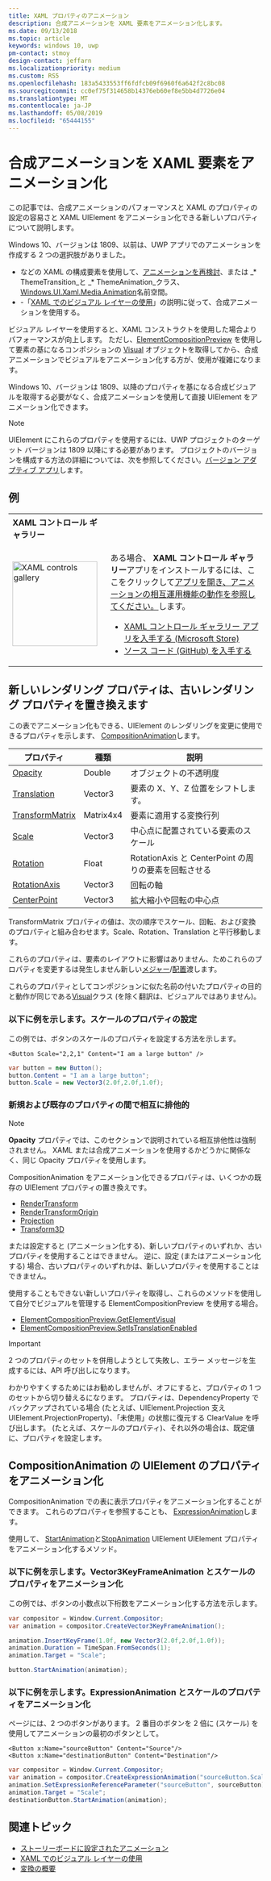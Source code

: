 ```yaml
---
title: XAML プロパティのアニメーション
description: 合成アニメーションを XAML 要素をアニメーション化します。
ms.date: 09/13/2018
ms.topic: article
keywords: windows 10, uwp
pm-contact: stmoy
design-contact: jeffarn
ms.localizationpriority: medium
ms.custom: RS5
ms.openlocfilehash: 183a5433553ff6fdfcb09f6960f6a642f2c8bc08
ms.sourcegitcommit: cc0ef75f314658b14376eb60ef8e5bb4d7726e04
ms.translationtype: MT
ms.contentlocale: ja-JP
ms.lasthandoff: 05/08/2019
ms.locfileid: "65444155"
---
```

# <a name="animating-xaml-elements-with-composition-animations"></a>合成アニメーションを XAML 要素をアニメーション化

この記事では、合成アニメーションのパフォーマンスと XAML のプロパティの設定の容易さと XAML UIElement をアニメーション化できる新しいプロパティについて説明します。

Windows 10、バージョンは 1809、以前は、UWP アプリでのアニメーションを作成する 2 つの選択肢がありました。

- などの XAML の構成要素を使用して、[アニメーションを再検討](storyboarded-animations.md)、または _* ThemeTransition_と _* ThemeAnimation_クラス、 [Windows.UI.Xaml.Media.Animation](/uwp/api/windows.ui.xaml.media.animation)名前空間。
- -「[XAML でのビジュアル レイヤーの使用](../../composition/using-the-visual-layer-with-xaml.md)」の説明に従って、合成アニメーションを使用する。

ビジュアル レイヤーを使用すると、XAML コンストラクトを使用した場合よりパフォーマンスが向上します。 ただし、[ElementCompositionPreview](/uwp/api/Windows.UI.Xaml.Hosting.ElementCompositionPreview) を使用して要素の基になるコンポジションの [Visual](/uwp/api/windows.ui.composition.visual) オブジェクトを取得してから、合成アニメーションでビジュアルをアニメーション化する方が、使用が複雑になります。

Windows 10、バージョンは 1809、以降のプロパティを基になる合成ビジュアルを取得する必要がなく、合成アニメーションを使用して直接 UIElement をアニメーション化できます。

> [!NOTE]
> UIElement にこれらのプロパティを使用するには、UWP プロジェクトのターゲット バージョンは 1809 以降にする必要があります。 プロジェクトのバージョンを構成する方法の詳細については、次を参照してください。[バージョン アダプティブ アプリ](../../debug-test-perf/version-adaptive-apps.md)します。

## <a name="examples"></a>例

<table>
<th align="left">XAML コントロール ギャラリー<th>
<tr>
<td><img src="images/xaml-controls-gallery-app-icon.png" alt="XAML controls gallery" width="168"></img></td>
<td>
    <p>ある場合、 <strong style="font-weight: semi-bold">XAML コントロール ギャラリー</strong>アプリをインストールするには、ここをクリックして<a href="xamlcontrolsgallery:/item/XamlCompInterop">アプリを開き、アニメーションの相互運用機能の動作を参照してください。</a>します。</p>
    <ul>
    <li><a href="https://www.microsoft.com/store/productId/9MSVH128X2ZT">XAML コントロール ギャラリー アプリを入手する (Microsoft Store)</a></li>
    <li><a href="https://github.com/Microsoft/Xaml-Controls-Gallery">ソース コード (GitHub) を入手する</a></li>
    </ul>
</td>
</tr>
</table>

## <a name="new-rendering-properties-replace-old-rendering-properties"></a>新しいレンダリング プロパティは、古いレンダリング プロパティを置き換えます

この表でアニメーション化もできる、UIElement のレンダリングを変更に使用できるプロパティを示します、 [CompositionAnimation](/uwp/api/windows.ui.composition.compositionanimation)します。

| プロパティ | 種類 | 説明 |
| -- | -- | -- |
| [Opacity](/uwp/api/windows.ui.xaml.uielement.opacity) | Double | オブジェクトの不透明度 |
| [Translation](/uwp/api/windows.ui.xaml.uielement.translation) | Vector3 | 要素の X、Y、Z 位置をシフトします。 |
| [TransformMatrix](/uwp/api/windows.ui.xaml.uielement.transformmatrix) | Matrix4x4 | 要素に適用する変換行列 |
| [Scale](/uwp/api/windows.ui.xaml.uielement.scale) | Vector3 | 中心点に配置されている要素のスケール |
| [Rotation](/uwp/api/windows.ui.xaml.uielement.rotation) | Float | RotationAxis と CenterPoint の周りの要素を回転させる |
| [RotationAxis](/uwp/api/windows.ui.xaml.uielement.rotationaxis) | Vector3 | 回転の軸 |
| [CenterPoint](/uwp/api/windows.ui.xaml.uielement.centerpoint) | Vector3 | 拡大縮小や回転の中心点 |

TransformMatrix プロパティの値は、次の順序でスケール、回転、および変換のプロパティと組み合わせます。Scale、Rotation、Translation と平行移動します。

これらのプロパティは、要素のレイアウトに影響はありません、ためこれらのプロパティを変更するは発生しません新しい[メジャー](/uwp/api/windows.ui.xaml.uielement.measure)/[配置](/uwp/api/windows.ui.xaml.uielement.arrange)渡します。

これらのプロパティとしてコンポジションに似た名前の付いたプロパティの目的と動作が同じである[Visual](/uwp/api/windows.ui.composition.visual)クラス (を除く翻訳は、ビジュアルではありません)。

### <a name="example-setting-the-scale-property"></a>以下に例を示します。スケールのプロパティの設定

この例では、ボタンのスケールのプロパティを設定する方法を示します。

```xaml
<Button Scale="2,2,1" Content="I am a large button" />
```

```csharp
var button = new Button();
button.Content = "I am a large button";
button.Scale = new Vector3(2.0f,2.0f,1.0f);
```

### <a name="mutual-exclusivity-between-new-and-old-properties"></a>新規および既存のプロパティの間で相互に排他的

> [!NOTE]
> **Opacity** プロパティでは、このセクションで説明されている相互排他性は強制されません。 XAML または合成アニメーションを使用するかどうかに関係なく、同じ Opacity プロパティを使用します。

CompositionAnimation をアニメーション化できるプロパティは、いくつかの既存の UIElement プロパティの置き換えです。

- [RenderTransform](/uwp/api/windows.ui.xaml.uielement.rendertransform)
- [RenderTransformOrigin](/uwp/api/windows.ui.xaml.uielement.rendertransformorigin)
- [Projection](/uwp/api/windows.ui.xaml.uielement.projection)
- [Transform3D](/uwp/api/windows.ui.xaml.uielement.transform3d)

または設定すると (アニメーション化する)、新しいプロパティのいずれか、古いプロパティを使用することはできません。 逆に、設定 (またはアニメーション化する) 場合、古いプロパティのいずれかは、新しいプロパティを使用することはできません。

使用することもできない新しいプロパティを取得し、これらのメソッドを使用して自分でビジュアルを管理する ElementCompositionPreview を使用する場合。

- [ElementCompositionPreview.GetElementVisual](/uwp/api/windows.ui.xaml.hosting.elementcompositionpreview.getelementvisual)
- [ElementCompositionPreview.SetIsTranslationEnabled](/uwp/api/windows.ui.xaml.hosting.elementcompositionpreview.setistranslationenabled)

> [!IMPORTANT]
> 2 つのプロパティのセットを併用しようとして失敗し、エラー メッセージを生成するには、API 呼び出しになります。

わかりやすくするためにはお勧めしませんが、オフにすると、プロパティの 1 つのセットから切り替えるになります。 プロパティは、DependencyProperty でバックアップされている場合 (たとえば、UIElement.Projection 支え UIElement.ProjectionProperty)、「未使用」の状態に復元する ClearValue を呼び出します。 (たとえば、スケールのプロパティ)、それ以外の場合は、既定値に、プロパティを設定します。

## <a name="animating-uielement-properties-with-compositionanimation"></a>CompositionAnimation の UIElement のプロパティをアニメーション化

CompositionAnimation での表に表示プロパティをアニメーション化することができます。 これらのプロパティを参照することも、 [ExpressionAnimation](/uwp/api/windows.ui.composition.expressionanimation)します。

使用して、 [StartAnimation](/uwp/api/windows.ui.xaml.uielement.startanimation)と[StopAnimation](/uwp/api/windows.ui.xaml.uielement.stopanimation) UIElement UIElement プロパティをアニメーション化するメソッド。

### <a name="example-animating-the-scale-property-with-a-vector3keyframeanimation"></a>以下に例を示します。Vector3KeyFrameAnimation とスケールのプロパティをアニメーション化

この例では、ボタンの小数点以下桁数をアニメーション化する方法を示します。

```csharp
var compositor = Window.Current.Compositor;
var animation = compositor.CreateVector3KeyFrameAnimation();

animation.InsertKeyFrame(1.0f, new Vector3(2.0f,2.0f,1.0f));
animation.Duration = TimeSpan.FromSeconds(1);
animation.Target = "Scale";

button.StartAnimation(animation);
```

### <a name="example-animating-the-scale-property-with-an-expressionanimation"></a>以下に例を示します。ExpressionAnimation とスケールのプロパティをアニメーション化

ページには、2 つのボタンがあります。 2 番目のボタンを 2 倍に (スケール) を使用してアニメーションの最初のボタンとして。

```xaml
<Button x:Name="sourceButton" Content="Source"/>
<Button x:Name="destinationButton" Content="Destination"/>
```

```csharp
var compositor = Window.Current.Compositor;
var animation = compositor.CreateExpressionAnimation("sourceButton.Scale*2");
animation.SetExpressionReferenceParameter("sourceButton", sourceButton);
animation.Target = "Scale";
destinationButton.StartAnimation(animation);
```

## <a name="related-topics"></a>関連トピック

- [ストーリーボードに設定されたアニメーション](storyboarded-animations.md)
- [XAML でのビジュアル レイヤーの使用](../../composition/using-the-visual-layer-with-xaml.md)
- [変換の概要](../layout/transforms.md)
